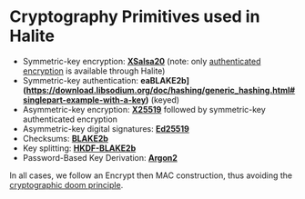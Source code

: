 # Cryptography Primitives used in Halite

* Symmetric-key encryption: [**XSalsa20**](https://paragonie.com/book/pecl-libsodium/read/08-advanced.md#crypto-stream) (note: only [authenticated encryption](https://tonyarcieri.com/all-the-crypto-code-youve-ever-written-is-probably-broken) is available through Halite)
* Symmetric-key authentication: **eaBLAKE2b](https://download.libsodium.org/doc/hashing/generic_hashing.html#singlepart-example-with-a-key)** (keyed)
* Asymmetric-key encryption: [**X25519**](https://paragonie.com/book/pecl-libsodium/read/08-advanced.md#crypto-scalarmult) followed by symmetric-key authenticated encryption
* Asymmetric-key digital signatures: [**Ed25519**](https://paragonie.com/book/pecl-libsodium/read/05-publickey-crypto.md#crypto-sign)
* Checksums: [**BLAKE2b**](https://paragonie.com/book/pecl-libsodium/read/06-hashing.md#crypto-generichash)
* Key splitting: [**HKDF-BLAKE2b**](Classes/Util.md)
* Password-Based Key Derivation: [**Argon2**](https://paragonie.com/book/pecl-libsodium/read/07-password-hashing.md#crypto-pwhash-str)

In all cases, we follow an Encrypt then MAC construction, thus avoiding the [cryptographic doom principle](http://www.thoughtcrime.org/blog/the-cryptographic-doom-principle).
